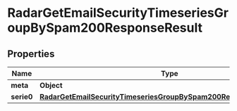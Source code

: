 

# RadarGetEmailSecurityTimeseriesGroupBySpam200ResponseResult


## Properties

| Name | Type | Description | Notes |
|------------ | ------------- | ------------- | -------------|
|**meta** | **Object** |  |  |
|**serie0** | [**RadarGetEmailSecurityTimeseriesGroupBySpam200ResponseResultSerie0**](RadarGetEmailSecurityTimeseriesGroupBySpam200ResponseResultSerie0.md) |  |  |



